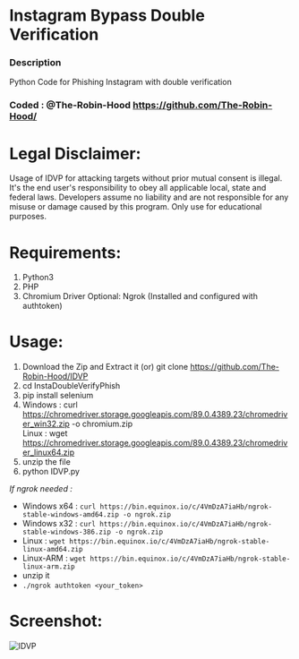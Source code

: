 # Instagram Bypass Double Verification 
### Description
Python Code for Phishing Instagram with double verification

### Coded : @The-Robin-Hood https://github.com/The-Robin-Hood/

# Legal Disclaimer:
Usage of IDVP for attacking targets without prior mutual consent is illegal. It's the end user's responsibility to obey all applicable local, state and federal laws. Developers assume no liability and are not responsible for any misuse or damage caused by this program. Only use for educational purposes.

# Requirements:
1. Python3
2. PHP
3. Chromium Driver
Optional: Ngrok (Installed and configured with authtoken)

# Usage:
1. Download the Zip and Extract it (or) 
   git clone https://github.com/The-Robin-Hood/IDVP
2. cd InstaDoubleVerifyPhish
3. pip install selenium
4. Windows : curl https://chromedriver.storage.googleapis.com/89.0.4389.23/chromedriver_win32.zip -o chromium.zip  
   Linux   : wget https://chromedriver.storage.googleapis.com/89.0.4389.23/chromedriver_linux64.zip 
5. unzip the file
6. python IDVP.py

*If ngrok needed :*
- Windows x64 : `curl https://bin.equinox.io/c/4VmDzA7iaHb/ngrok-stable-windows-amd64.zip -o ngrok.zip`
- Windows x32 : `curl https://bin.equinox.io/c/4VmDzA7iaHb/ngrok-stable-windows-386.zip -o ngrok.zip`
- Linux       : `wget https://bin.equinox.io/c/4VmDzA7iaHb/ngrok-stable-linux-amd64.zip`
- Linux-ARM   : `wget https://bin.equinox.io/c/4VmDzA7iaHb/ngrok-stable-linux-arm.zip`
- unzip it 
- `./ngrok authtoken <your_token>`

# Screenshot:
![IDVP](https://user-images.githubusercontent.com/32297581/110248920-6ec41480-7f99-11eb-97ae-86adc0499c3a.png)
